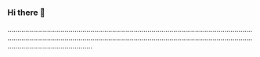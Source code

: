 ### Hi there 👋

...................................................................................................................................................................................................................................................................................................